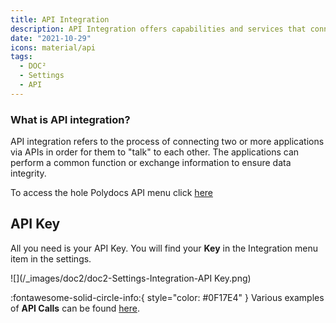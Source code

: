 ```yaml
---
title: API Integration
description: API Integration offers capabilities and services that connect applications, processes, people, and devices. This is where to find your API Key in DOC².
date: "2021-10-29"
icons: material/api
tags:
  - DOC²
  - Settings
  - API
---
```



### What is API integration? 
API integration refers to the process of connecting two or more applications via APIs in order for them to "talk" to each other. The applications can perform a common function or exchange information to ensure data integrity.

To access the hole Polydocs API menu click [here](https://doc2api.cloudintegration.eu/docs) 


## API Key

All you need is your API Key. You will find your **Key** in the Integration menu item in the settings.

![](/_images/doc2/doc2-Settings-Integration-API Key.png)


:fontawesome-solid-circle-info:{ style="color: #0F17E4" }
Various examples of **API Calls** can be found [here](/doc2/settings/integration/api-calls-examples/).